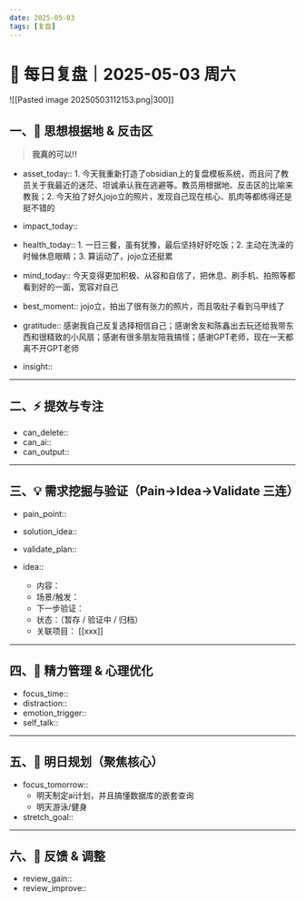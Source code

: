 ```yaml
---
date: 2025-05-03
tags: [复盘]
---
```

# 🧭 每日复盘｜2025-05-03 周六

![[Pasted image 20250503112153.png|300]]


## 一、🚩 思想根据地 & 反击区

>**我真的可以!!**

- asset_today:: 1. 今天我重新打造了obsidian上的复盘模板系统，而且问了教员关于我最近的迷茫、坦诚承认我在逃避等。教员用根据地、反击区的比喻来教我；2. 今天拍了好久jojo立的照片，发现自己现在核心、肌肉等都练得还是挺不错的
- impact_today::
- health_today::  1. 一日三餐，虽有犹豫，最后坚持好好吃饭；2. 主动在洗澡的时候休息眼睛；3. 算运动了，jojo立还挺累
- mind_today::  今天变得更加积极、从容和自信了，把休息、刷手机、拍照等都看到好的一面，宽容对自己

- best_moment::   jojo立，拍出了很有张力的照片，而且吸肚子看到马甲线了
- gratitude::  感谢我自己反复选择相信自己；感谢舍友和陈鑫出去玩还给我带东西和很精致的小风扇；感谢有很多朋友陪我搞怪；感谢GPT老师，现在一天都离不开GPT老师
- insight::  

---

## 二、⚡ 提效与专注

- can_delete::  
- can_ai::  
- can_output::  

---

## 三、💡 需求挖掘与验证（Pain→Idea→Validate 三连）

- pain_point::  
- solution_idea::  
- validate_plan::  

- idea::  
  - 内容：  
  - 场景/触发：  
  - 下一步验证：  
  - 状态：（暂存 / 验证中 / 归档）  
  - 关联项目： [[xxx]]

---

## 四、🌟 精力管理 & 心理优化

- focus_time::  
- distraction::  
- emotion_trigger::  
- self_talk::  

---

## 五、🎯 明日规划（聚焦核心）

- focus_tomorrow::  
	- 明天制定ai计划，并且搞懂数据库的嵌套查询
	- 明天游泳/健身
- stretch_goal::  

---

## 六、🧠 反馈 & 调整

- review_gain::  
- review_improve::  
